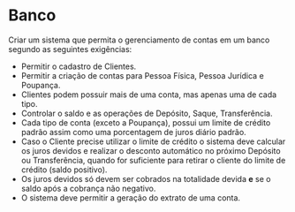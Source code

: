 # Banco

Criar um sistema que permita o gerenciamento de contas em um banco segundo as seguintes exigências:

 - Permitir o cadastro de Clientes.
 - Permitir a criação de contas para Pessoa Física, Pessoa Jurídica e Poupança.
 - Clientes podem possuir mais de uma conta, mas apenas uma de cada tipo.
 - Controlar o saldo e as operações de Depósito, Saque, Transferência.
 - Cada tipo de conta (exceto a Poupança), possui um limite de crédito padrão assim como uma porcentagem de juros diário padrão.
 - Caso o Cliente precise utilizar o limite de crédito o sistema deve calcular os juros devidos e realizar o desconto automático no próximo Depósito ou Transferência, quando for suficiente para retirar o cliente do limite de crédito (saldo positivo).
 - Os juros devidos só devem ser cobrados na totalidade devida **e** se o saldo após a cobrança não negativo.
 - O sistema deve permitir a geração do extrato de uma conta.